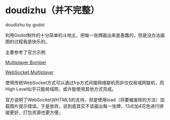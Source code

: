 # doudizhu（并不完整）

doudizhu by godot

利用Godot制作的十分简单的斗地主，把每一张牌画出来是愚蠢的，但是没办法画图的过程我是快乐的。

主要参考了官方示例

[Multiplayer Bomber](https://github.com/godotengine/godot-demo-projects/tree/master/networking/multiplayer_bomber)

[WebSocket Multiplayer](https://github.com/godotengine/godot-demo-projects/tree/master/networking/websocket_multiplayer)

使用传统WebSocket方式可以通过frp方式间接网络联机而非仅仅局域网联机，而High Level似乎只能局域网，或许能使用其他方式完成。

官方说明了WebSocket对HTML5的支持，但是使用load（将要被废除的方法）加载图片提示错误。于是放弃，说到底其实不该画出每一张牌，13点加4花色进行拼接更好，打包资源也更方便。